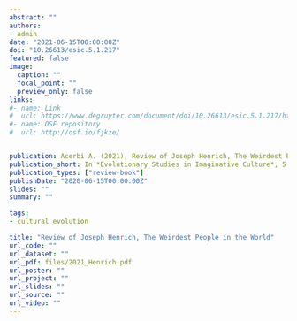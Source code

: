 ```yaml
---
abstract: ""
authors:
- admin
date: "2021-06-15T00:00:00Z"
doi: "10.26613/esic.5.1.217"
featured: false
image:
  caption: ""
  focal_point: ""
  preview_only: false
links:
#- name: Link
#  url: https://www.degruyter.com/document/doi/10.26613/esic.5.1.217/html
#- name: OSF repository
#  url: http://osf.io/fjkze/


publication: Acerbi A. (2021), Review of Joseph Henrich, The Weirdest People in the World, *Evolutionary Studies in Imaginative Culture*, 5  (1), 91-96
publication_short: In *Evolutionary Studies in Imaginative Culture*, 5  (1)
publication_types: ["review-book"]
publishDate: "2020-06-15T00:00:00Z"
slides: ""
summary: ""

tags:
- cultural evolution

title: "Review of Joseph Henrich, The Weirdest People in the World"
url_code: ""
url_dataset: ""
url_pdf: files/2021_Henrich.pdf
url_poster: ""
url_project: ""
url_slides: ""
url_source: ""
url_video: ""
---
```



